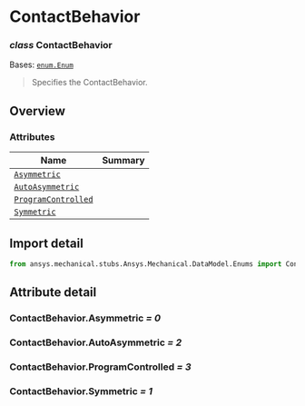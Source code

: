 <a id="contactbehavior"></a>

# ContactBehavior

<a id="ContactBehavior"></a>

### *class* ContactBehavior

Bases: [`enum.Enum`](https://docs.python.org/3/library/enum.html#enum.Enum)

> Specifies the ContactBehavior.

> <!-- !! processed by numpydoc !! -->

<a id="overview"></a>

## Overview

### Attributes

| Name | Summary |
|-----------------------------------------------------------|----|
| [`Asymmetric`](#ContactBehavior.Asymmetric)               |    |
| [`AutoAsymmetric`](#ContactBehavior.AutoAsymmetric)       |    |
| [`ProgramControlled`](#ContactBehavior.ProgramControlled) |    |
| [`Symmetric`](#ContactBehavior.Symmetric)                 |    |

<a id="import-detail"></a>

## Import detail

```python
from ansys.mechanical.stubs.Ansys.Mechanical.DataModel.Enums import ContactBehavior
```

<a id="attribute-detail"></a>

## Attribute detail

<a id="ContactBehavior.Asymmetric"></a>

### ContactBehavior.Asymmetric *= 0*

<a id="ContactBehavior.AutoAsymmetric"></a>

### ContactBehavior.AutoAsymmetric *= 2*

<a id="ContactBehavior.ProgramControlled"></a>

### ContactBehavior.ProgramControlled *= 3*

<a id="ContactBehavior.Symmetric"></a>

### ContactBehavior.Symmetric *= 1*
